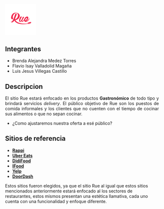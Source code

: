 <img src="design/Rue_logo_pink.png" alt="img" style="zoom:10%;" />

## Integrantes
* Brenda Alejandra Medez Torres
* Flavio Isay Valladolid Magaña
* Luis Jesus Villegas Castillo

## Descripcion
<p align="justify">
El sitio Rue estará enfocado en los productos <strong>
Gastronómico
</strong>de todo tipo y brindará servicios <em>delivery</em>.
El público objetivo de Rue son los puestos de comida informales y los clientes que no cuenten con el tiempo de cocinar sus alimentos  o que no sepan cocinar.
</p>


* ¿Como ajustaremos nuestra oferta a esé público?



## Sitios de referencia
* **[Rappi](https://www.rappi.com.mx/)**
* **[Uber Eats](https://www.ubereats.com/)**
* **[DidiFood](https://www.didi-food.com/es-MX)**
* **[IFood](http://ifoodmexico.com.mx/)**
* **[Yelp](https://www.yelp.com/)**
* **[DoorDash](https://www.doordash.com/)**

<ppEl align="justify">Estos sitios fueron elegidos, ya que el sitio Rue al igual que estos sitios mencionados anteriormente estará enfocado al los sectores de restaurantes, estos mismos presentan una estética llamativa, cada uno cuenta con una funcionalidad y enfoque diferente.</ppEl>

